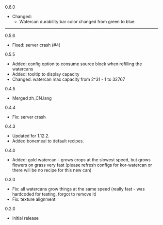 0.6.0

  * Changed:
    * Watercan durability bar color changed from green to blue

---

0.5.6
* Fixed: server crash (#4)

0.5.5
* Added: config option to consume source block when refilling the watercans
* Added: tooltip to display capacity
* Changed: watercan max capacity from 2^31 - 1 to 32767

0.4.5
* Merged zh_CN.lang

0.4.4
* Fix: server crash

0.4.3
* Updated for 1.12.2.
* Added bonemeal to default recipes.

0.4.0
* Added: gold watercan - grows crops at the slowest speed, but grows flowers on grass very fast (please refresh configs for kor-watercan or there will be no recipe for this new can)

0.3.0
* Fix: all watercans grow things at the same speed (really fast - was hardcoded for testing, forgot to remove it)
* Fix: texture alignment

0.2.0
* Initial release